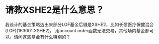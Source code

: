 # 请教XSHE2是什么意思？

我设计的基金策略选出来部分LOF基金后缀是XSHE2，比如长信医疗保健混合(LOF)(163001.XSHE2)。
用account.order函数无法交易，其他场内基金都可以。请问这些基金有什么特别的？